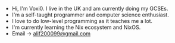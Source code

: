 - Hi, I'm Voxi0. I live in the UK and am currently doing my GCSEs.
- I'm a self-taught programmer and computer science enthusiast.
- I love to do low-level programming as it teaches me a lot.
- I'm currently learning the Nix ecosystem and NixOS.
- Email -> alif200099@gmail.com
